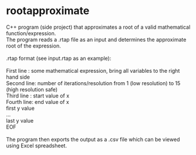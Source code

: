 rootapproximate
===============

C++ program (side project) that approximates a root of a valid mathematical function/expression.<br>
The program reads a .rtap file as an input and determines the approximate root of the expression.<br>
<br>
.rtap format (see input.rtap as an example):<br>
<br>
First line : some mathematical expression, bring all variables to the right hand side<br>
Second line: number of iterations/resolution from 1 (low resolution) to 15 (high resolution safe)<br>
Third line : start value of x<br>
Fourth line: end value of x<br>
first y value<br>
...<br>
last y value<br>
EOF<br>
<br>
The program then exports the output as a .csv file which can be viewed using Excel spreadsheet.
